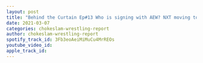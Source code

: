 ```yaml
---
layout: post
title: "Behind the Curtain Ep#13 Who is signing with AEW? NXT moving to Tuesday! And the sex offenders who are trying to get back into wrestling?"
date: 2021-03-07
categories: chokeslam-wrestling-report
author: chokeslam-wrestling-report
spotify_track_id: 3Fb3eoAeiMiMuCu4MrREOs
youtube_video_id: 
apple_track_id: 
---
```

